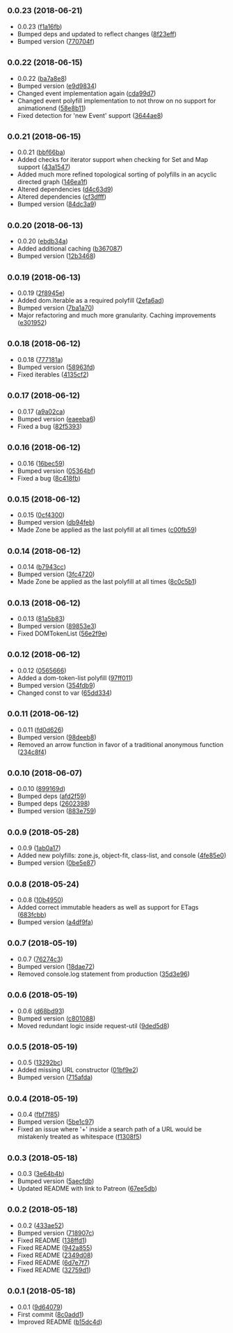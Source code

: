 ## <small>0.0.23 (2018-06-21)</small>

* 0.0.23 ([f1a16fb](https://github.com/wessberg/polyfiller/commit/f1a16fb))
* Bumped deps and updated to reflect changes ([8f23eff](https://github.com/wessberg/polyfiller/commit/8f23eff))
* Bumped version ([770704f](https://github.com/wessberg/polyfiller/commit/770704f))



## <small>0.0.22 (2018-06-15)</small>

* 0.0.22 ([ba7a8e8](https://github.com/wessberg/polyfiller/commit/ba7a8e8))
* Bumped version ([e9d9834](https://github.com/wessberg/polyfiller/commit/e9d9834))
* Changed event implementation again ([cda99d7](https://github.com/wessberg/polyfiller/commit/cda99d7))
* Changed event polyfill implementation to not throw on no support for animationend ([58e8b11](https://github.com/wessberg/polyfiller/commit/58e8b11))
* Fixed detection for 'new Event' support ([3644ae8](https://github.com/wessberg/polyfiller/commit/3644ae8))



## <small>0.0.21 (2018-06-15)</small>

* 0.0.21 ([bbf66ba](https://github.com/wessberg/polyfiller/commit/bbf66ba))
* Added checks for iterator support when checking for Set and Map support ([43a1547](https://github.com/wessberg/polyfiller/commit/43a1547))
* Added much more refined topological sorting of polyfills in an acyclic directed graph ([146ea1f](https://github.com/wessberg/polyfiller/commit/146ea1f))
* Altered dependencies ([d4c63d9](https://github.com/wessberg/polyfiller/commit/d4c63d9))
* Altered dependencies ([cf3dfff](https://github.com/wessberg/polyfiller/commit/cf3dfff))
* Bumped version ([84dc3a9](https://github.com/wessberg/polyfiller/commit/84dc3a9))



## <small>0.0.20 (2018-06-13)</small>

* 0.0.20 ([ebdb34a](https://github.com/wessberg/polyfiller/commit/ebdb34a))
* Added additional caching ([b367087](https://github.com/wessberg/polyfiller/commit/b367087))
* Bumped version ([12b3468](https://github.com/wessberg/polyfiller/commit/12b3468))



## <small>0.0.19 (2018-06-13)</small>

* 0.0.19 ([2f8945e](https://github.com/wessberg/polyfiller/commit/2f8945e))
* Added dom.iterable as a required polyfill ([2efa6ad](https://github.com/wessberg/polyfiller/commit/2efa6ad))
* Bumped version ([7ba1a70](https://github.com/wessberg/polyfiller/commit/7ba1a70))
* Major refactoring and much more granularity. Caching improvements ([e301952](https://github.com/wessberg/polyfiller/commit/e301952))



## <small>0.0.18 (2018-06-12)</small>

* 0.0.18 ([777181a](https://github.com/wessberg/polyfiller/commit/777181a))
* Bumped version ([58963fd](https://github.com/wessberg/polyfiller/commit/58963fd))
* Fixed iterables ([4135cf2](https://github.com/wessberg/polyfiller/commit/4135cf2))



## <small>0.0.17 (2018-06-12)</small>

* 0.0.17 ([a9a02ca](https://github.com/wessberg/polyfiller/commit/a9a02ca))
* Bumped version ([eaeeba6](https://github.com/wessberg/polyfiller/commit/eaeeba6))
* Fixed a bug ([82f5393](https://github.com/wessberg/polyfiller/commit/82f5393))



## <small>0.0.16 (2018-06-12)</small>

* 0.0.16 ([16bec59](https://github.com/wessberg/polyfiller/commit/16bec59))
* Bumped version ([05364bf](https://github.com/wessberg/polyfiller/commit/05364bf))
* Fixed a bug ([8c418fb](https://github.com/wessberg/polyfiller/commit/8c418fb))



## <small>0.0.15 (2018-06-12)</small>

* 0.0.15 ([0cf4300](https://github.com/wessberg/polyfiller/commit/0cf4300))
* Bumped version ([db94feb](https://github.com/wessberg/polyfiller/commit/db94feb))
* Made Zone be applied as the last polyfill at all times ([c00fb59](https://github.com/wessberg/polyfiller/commit/c00fb59))



## <small>0.0.14 (2018-06-12)</small>

* 0.0.14 ([b7943cc](https://github.com/wessberg/polyfiller/commit/b7943cc))
* Bumped version ([3fc4720](https://github.com/wessberg/polyfiller/commit/3fc4720))
* Made Zone be applied as the last polyfill at all times ([8c0c5b1](https://github.com/wessberg/polyfiller/commit/8c0c5b1))



## <small>0.0.13 (2018-06-12)</small>

* 0.0.13 ([81a5b83](https://github.com/wessberg/polyfiller/commit/81a5b83))
* Bumped version ([89853e3](https://github.com/wessberg/polyfiller/commit/89853e3))
* Fixed DOMTokenList ([56e2f9e](https://github.com/wessberg/polyfiller/commit/56e2f9e))



## <small>0.0.12 (2018-06-12)</small>

* 0.0.12 ([0565666](https://github.com/wessberg/polyfiller/commit/0565666))
* Added a dom-token-list polyfill ([97ff011](https://github.com/wessberg/polyfiller/commit/97ff011))
* Bumped version ([354fdb9](https://github.com/wessberg/polyfiller/commit/354fdb9))
* Changed const to var ([65dd334](https://github.com/wessberg/polyfiller/commit/65dd334))



## <small>0.0.11 (2018-06-12)</small>

* 0.0.11 ([fd0d626](https://github.com/wessberg/polyfiller/commit/fd0d626))
* Bumped version ([98deeb8](https://github.com/wessberg/polyfiller/commit/98deeb8))
* Removed an arrow function in favor of a traditional anonymous function ([234c8f4](https://github.com/wessberg/polyfiller/commit/234c8f4))



## <small>0.0.10 (2018-06-07)</small>

* 0.0.10 ([899169d](https://github.com/wessberg/polyfiller/commit/899169d))
* Bumped deps ([afd2f59](https://github.com/wessberg/polyfiller/commit/afd2f59))
* Bumped deps ([2602398](https://github.com/wessberg/polyfiller/commit/2602398))
* Bumped version ([883e759](https://github.com/wessberg/polyfiller/commit/883e759))



## <small>0.0.9 (2018-05-28)</small>

* 0.0.9 ([1ab0a17](https://github.com/wessberg/polyfiller/commit/1ab0a17))
* Added new polyfills: zone.js, object-fit, class-list, and console ([4fe85e0](https://github.com/wessberg/polyfiller/commit/4fe85e0))
* Bumped version ([0be5e87](https://github.com/wessberg/polyfiller/commit/0be5e87))



## <small>0.0.8 (2018-05-24)</small>

* 0.0.8 ([10b4950](https://github.com/wessberg/polyfiller/commit/10b4950))
* Added correct immutable headers as well as support for ETags ([683fcbb](https://github.com/wessberg/polyfiller/commit/683fcbb))
* Bumped version ([a4df9fa](https://github.com/wessberg/polyfiller/commit/a4df9fa))



## <small>0.0.7 (2018-05-19)</small>

* 0.0.7 ([76274c3](https://github.com/wessberg/polyfiller/commit/76274c3))
* Bumped version ([18dae72](https://github.com/wessberg/polyfiller/commit/18dae72))
* Removed console.log statement from production ([35d3e96](https://github.com/wessberg/polyfiller/commit/35d3e96))



## <small>0.0.6 (2018-05-19)</small>

* 0.0.6 ([d68bd93](https://github.com/wessberg/polyfiller/commit/d68bd93))
* Bumped version ([c801088](https://github.com/wessberg/polyfiller/commit/c801088))
* Moved redundant logic inside request-util ([9ded5d8](https://github.com/wessberg/polyfiller/commit/9ded5d8))



## <small>0.0.5 (2018-05-19)</small>

* 0.0.5 ([13292bc](https://github.com/wessberg/polyfiller/commit/13292bc))
* Added missing URL constructor ([01bf9e2](https://github.com/wessberg/polyfiller/commit/01bf9e2))
* Bumped version ([715afda](https://github.com/wessberg/polyfiller/commit/715afda))



## <small>0.0.4 (2018-05-19)</small>

* 0.0.4 ([fbf7f85](https://github.com/wessberg/polyfiller/commit/fbf7f85))
* Bumped version ([5be1c97](https://github.com/wessberg/polyfiller/commit/5be1c97))
* Fixed an issue where '+' inside a search path of a URL would be mistakenly treated as whitespace ([f1308f5](https://github.com/wessberg/polyfiller/commit/f1308f5))



## <small>0.0.3 (2018-05-18)</small>

* 0.0.3 ([3e64b4b](https://github.com/wessberg/polyfiller/commit/3e64b4b))
* Bumped version ([5aecfdb](https://github.com/wessberg/polyfiller/commit/5aecfdb))
* Updated README with link to Patreon ([67ee5db](https://github.com/wessberg/polyfiller/commit/67ee5db))



## <small>0.0.2 (2018-05-18)</small>

* 0.0.2 ([433ae52](https://github.com/wessberg/polyfiller/commit/433ae52))
* Bumped version ([718907c](https://github.com/wessberg/polyfiller/commit/718907c))
* Fixed README ([138ffd1](https://github.com/wessberg/polyfiller/commit/138ffd1))
* Fixed README ([942a855](https://github.com/wessberg/polyfiller/commit/942a855))
* Fixed README ([2349d08](https://github.com/wessberg/polyfiller/commit/2349d08))
* Fixed README ([6d7e7f7](https://github.com/wessberg/polyfiller/commit/6d7e7f7))
* Fixed README ([32759d1](https://github.com/wessberg/polyfiller/commit/32759d1))



## <small>0.0.1 (2018-05-18)</small>

* 0.0.1 ([9d64079](https://github.com/wessberg/polyfiller/commit/9d64079))
* First commit ([8c0add1](https://github.com/wessberg/polyfiller/commit/8c0add1))
* Improved README ([b15dc4d](https://github.com/wessberg/polyfiller/commit/b15dc4d))



